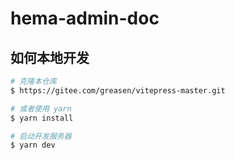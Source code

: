 # hema-admin-doc

## 如何本地开发

```bash
# 克隆本仓库
$ https://gitee.com/greasen/vitepress-master.git

# 或者使用 yarn
$ yarn install

# 启动开发服务器
$ yarn dev
```
